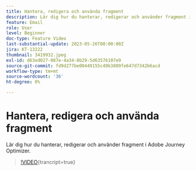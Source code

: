 ```yaml
---
title: Hantera, redigera och använda fragment
description: Lär dig hur du hanterar, redigerar och använder fragment i Adobe Journey Optimizer.
feature: Email
role: User
level: Beginner
doc-type: Feature Video
last-substantial-update: 2023-05-26T00:00:00Z
jira: KT-13222
thumbnail: 3419932.jpeg
exl-id: d63ed027-087e-4a34-8b29-5d63576107e9
source-git-commit: fd9d277be00449155c49b3809fe647d7342b6acd
workflow-type: tm+mt
source-wordcount: '36'
ht-degree: 0%

---
```


# Hantera, redigera och använda fragment

Lär dig hur du hanterar, redigerar och använder fragment i Adobe Journey Optimizer.

>[!VIDEO](https://video.tv.adobe.com/v/3419932/?learn=on){trancript=true}
